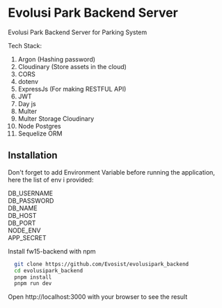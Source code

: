 # Evolusi Park Backend Server

Evolusi Park Backend Server for Parking System

Tech Stack:
1. Argon (Hashing password)
2. Cloudinary (Store assets in the cloud)
3. CORS
4. dotenv
5. ExpressJs (For making RESTFUL API)
6. JWT
7. Day js
8. Multer
9. Multer Storage Cloudinary
10. Node Postgres
11. Sequelize ORM

## Installation

Don't forget to add Environment Variable before running the application, here the list of env i provided:

DB_USERNAME\
DB_PASSWORD\
DB_NAME\
DB_HOST\
DB_PORT\
NODE_ENV\
APP_SECRET


Install fw15-backend with npm

```bash
  git clone https://github.com/Evosist/evolusipark_backend
  cd evolusipark_backend
  pnpm install
  pnpm run dev
```

Open http://localhost:3000 with your browser to see the result
